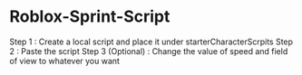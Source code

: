 # Roblox-Sprint-Script
Step 1 : Create a local script and place it under starterCharacterScrpits
Step 2 : Paste the script
Step 3 (Optional) : Change the value of speed and field of view to whatever you want
